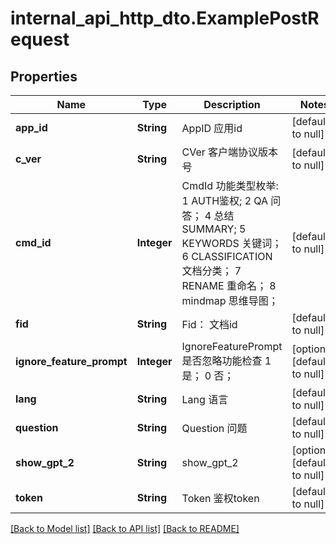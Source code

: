 # internal_api_http_dto.ExamplePostRequest
## Properties

| Name | Type | Description | Notes |
|------------ | ------------- | ------------- | -------------|
| **app\_id** | **String** | AppID 应用id | [default to null] |
| **c\_ver** | **String** | CVer 客户端协议版本号 | [default to null] |
| **cmd\_id** | **Integer** | CmdId 功能类型枚举: 1 AUTH鉴权; 2 QA 问答； 4 总结SUMMARY; 5 KEYWORDS 关键词； 6 CLASSIFICATION 文档分类； 7 RENAME  重命名； 8 mindmap 思维导图； | [default to null] |
| **fid** | **String** | Fid： 文档id | [default to null] |
| **ignore\_feature\_prompt** | **Integer** | IgnoreFeaturePrompt 是否忽略功能检查  1 是； 0 否； | [optional] [default to null] |
| **lang** | **String** | Lang 语言 | [default to null] |
| **question** | **String** | Question 问题 | [default to null] |
| **show\_gpt\_2** | **String** | show_gpt_2 | [optional] [default to null] |
| **token** | **String** | Token 鉴权token | [default to null] |

[[Back to Model list]](../README.md#documentation-for-models) [[Back to API list]](../README.md#documentation-for-api-endpoints) [[Back to README]](../README.md)

